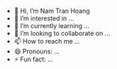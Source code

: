 - 👋 Hi, I’m Nam Tran Hoang
- 👀 I’m interested in ...
- 🌱 I’m currently learning ...
- 💞️ I’m looking to collaborate on ...
- 📫 How to reach me ...
- 😄 Pronouns: ...
- ⚡ Fun fact: ...

<!---
hggnomm/hggnomm is a ✨ special ✨ repository because its `README.md` (this file) appears on your GitHub profile.
You can click the Preview link to take a look at your changes.
--->
